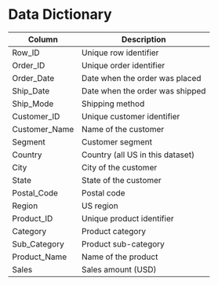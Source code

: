 # Data Dictionary

| Column        | Description                         |
|---------------|-------------------------------------|
| Row_ID        | Unique row identifier               |
| Order_ID      | Unique order identifier             |
| Order_Date    | Date when the order was placed      |
| Ship_Date     | Date when the order was shipped     |
| Ship_Mode     | Shipping method                     |
| Customer_ID   | Unique customer identifier          |
| Customer_Name | Name of the customer                |
| Segment       | Customer segment                    |
| Country       | Country (all US in this dataset)    |
| City          | City of the customer                |
| State         | State of the customer               |
| Postal_Code   | Postal code                         |
| Region        | US region                           |
| Product_ID    | Unique product identifier           |
| Category      | Product category                    |
| Sub_Category  | Product sub-category                |
| Product_Name  | Name of the product                 |
| Sales         | Sales amount (USD)                  | 